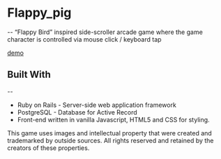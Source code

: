 # Flappy_pig
--
“Flappy Bird” inspired side-scroller arcade game where the game character is controlled via mouse click / keyboard tap

[demo](https://flappy-pig-game.herokuapp.com/home.html)

## Built With
--
- Ruby on Rails - Server-side web application framework
- PostgreSQL - Database for Active Record
- Front-end written in vanilla Javascript, HTML5 and CSS for styling.

This game uses images and intellectual property that were created and trademarked by outside sources. All rights reserved and retained by the creators of these properties.
